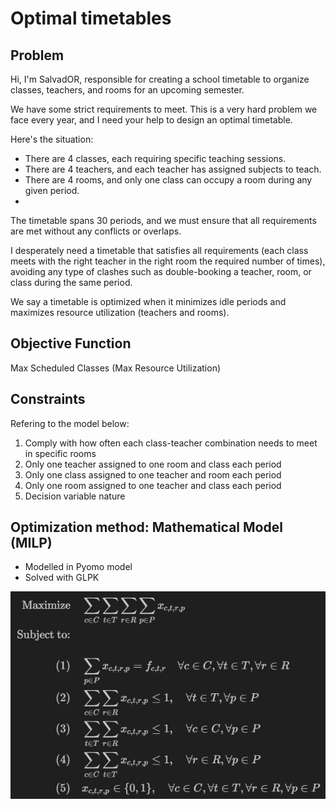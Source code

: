 # Optimal timetables

## Problem

Hi, I'm SalvadOR, responsible for creating a school timetable to organize classes, teachers, and rooms for an upcoming semester.

We have some strict requirements to meet. This is a very hard problem we face every year, and I need your help to design an optimal timetable.

Here's the situation:

- There are 4 classes, each requiring specific teaching sessions.
- There are 4 teachers, and each teacher has assigned subjects to teach.
- There are 4 rooms, and only one class can occupy a room during any given period.
- 
The timetable spans 30 periods, and we must ensure that all requirements are met without any conflicts or overlaps.

I desperately need a timetable that satisfies all requirements (each class meets with the right teacher in the right room the required number of times), avoiding any type of clashes such as double-booking a teacher, room, or class during the same period.

We say a timetable is optimized when it minimizes idle periods and maximizes resource utilization (teachers and rooms).

## Objective Function

Max Scheduled Classes (Max Resource Utilization)

## Constraints

Refering to the model below:

1. Comply with how often each class-teacher combination needs to meet in specific rooms
2. Only one teacher assigned to one room and class each period
3. Only one class assigned to one teacher and room each period
4. Only one room assigned to one teacher and class each period
5. Decision variable nature

## Optimization method: Mathematical Model (MILP) 

- Modelled in Pyomo model
- Solved with GLPK

![alt text](image-1.png)